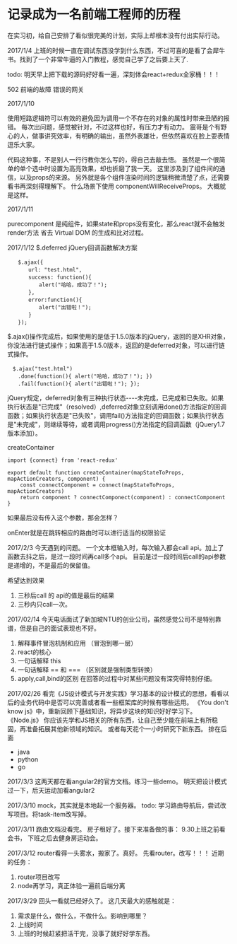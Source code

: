 # 记录成为一名前端工程师的历程

在实习初，给自己安排了看似很完美的计划，实际上却根本没有付出实际行动。

2017/1/4
上班的时候一直在调试东西没学到什么东西，不过可喜的是看了会犀牛书。找到了一个非常牛逼的入门教程，感觉自己学了之后要上天了.

todo:
明天早上把下载的源码好好看一遍，深刻体会react+redux全家桶！！！

502 前端的故障 错误的网关

2017/1/10

使用短路逻辑符可以有效的避免因为调用一个不存在的对象的属性时带来丑陋的报错。
每次出问题，感觉被针对，不过这样也好，有压力才有动力。
震哥是个有野心的人，做事讲究效率，有明确的输出，虽然外表雄壮，但依然喜欢在脸上耍表情逗乐大家。

代码这种事，不是别人一行行教你怎么写的，得自己去敲去悟。
虽然是一个很简单的单个选中时设置为高亮效果，却也折磨了我一天。
这里涉及到了组件间的通信，以及props的来源。
另外就是各个组件渲染时间的逻辑稍微清楚了点，还需要看书再深刻得理解下。
什么场景下使用 componentWillReceiveProps。
大概就是这样。


2017/1/11

purecomponent 是纯组件，如果state和props没有变化，那么react就不会触发render方法
省去 Virtual DOM 的生成和比对过程。

2017/1/12
$.deferred
jQuery回调函数解决方案
```
　　$.ajax({
　　　　url: "test.html",
　　　　success: function(){
　　　　　　alert("哈哈，成功了！");
　　　　},
　　　　error:function(){
　　　　　　alert("出错啦！");
　　　　}
　　});
```
$.ajax()操作完成后，如果使用的是低于1.5.0版本的jQuery，返回的是XHR对象，你没法进行链式操作；如果高于1.5.0版本，返回的是deferred对象，可以进行链式操作。
```
　$.ajax("test.html")
　　.done(function(){ alert("哈哈，成功了！"); })
　　.fail(function(){ alert("出错啦！"); });
```

jQuery规定，deferred对象有三种执行状态----未完成，已完成和已失败。如果执行状态是"已完成"（resolved）,deferred对象立刻调用done()方法指定的回调函数；如果执行状态是"已失败"，调用fail()方法指定的回调函数；如果执行状态是"未完成"，则继续等待，或者调用progress()方法指定的回调函数（jQuery1.7版本添加）。


createContainer
```
import {connect} from 'react-redux'

export default function createContainer(mapStateToProps, mapActionCreators, component) {
    const connectComponent = connect(mapStateToProps, mapActionCreators)
    return component ? connectComponect(component) : connectComponent
}
```
如果最后没有传入这个参数，那会怎样？

onEnter就是在跳转相应的路由时可以进行适当的权限验证

2017/2/3
今天遇到的问题。
一个文本框输入时，每次输入都会call api。加上了函数去抖之后，是过一段时间再call多个api。
目前是过一段时间后call的api参数是递增的，不是最后的保留值。

希望达到效果
1. 三秒后call 的 api的值是最后的结果
2. 三秒内只call一次。


2017/02/14
今天电话面试了新加坡NTU的创业公司，虽然感觉公司不是特别靠谱，但是自己的面试表现也不好。
1. 解释事件冒泡机制和应用 （冒泡到哪一层）
2. react的核心
3. 一句话解释 this
4. 一句话解释 == 和 === （区别就是强制类型转换）
5. apply,call,bind的区别
在回答的过程中对某些问题没有深究得特别仔细。



2017/02/26
看完《JS设计模式与开发实践》学习基本的设计模式的思想，看看以后的业务代码中是否可以完善或者看一些框架库的时候有哪些运用。
《You don't know js》中，重新回顾下基础知识，将异步这块的知识好好学习下。
《Node.js》
你应该先学和JS相关的所有东西，让自己至少能在前端上有所稳固，再准备拓展其他新领域的知识。
或者每天花个一小时研究下新东西。
排在后面
- java
- python
- go


2017/3/3
这两天都在看angular2的官方文档。练习一些demo。
明天把设计模式过一下，后天运动加看angular2



2017/3/10
mock，其实就是本地起一个服务器。
todo: 学习路由导航后，尝试改写项目。将task-item改写掉。

2017/3/11
路由文档没看完。
房子租好了。接下来准备做的事：
9.30上班之前看会书，
下班之后去健身房运动会。

2017/3/12
router看得一头雾水，搬家了。真好。
先看router。改写！！！
近期的任务：
1. router项目改写
2. node再学习，真正体验一遍前后端分离


2017/3/29
回头一看就已经好久了。
这几天最大的感触就是：
1. 需求是什么，做什么，不做什么。影响到哪里？
2. 上线时间
3. 上班的时候赶紧把活干完，没事了就好好学东西。
